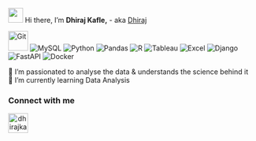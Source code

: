 <img src="https://media.giphy.com/media/hvRJCLFzcasrR4ia7z/giphy.gif" width="30"> Hi there,  I’m <b>Dhiraj Kafle,</b> - aka [Dhiraj][website]


<p>
   <img alt="Git" height="40" width="40" src="https://img.shields.io/badge/git%20-%23FFFFFF.svg?&style=for-the-badge&logo=git&logoColor=f03c2e" />
   <img alt="MySQL" src="https://img.shields.io/badge/SQL-FFFFFF?logo=mysql&logoColor=0074a3&style=for-the-badge" />
   <img alt="Python" src="https://img.shields.io/badge/python-%23FFFFFF.svg?&style=for-the-badge&logo=python&logoColor=blue" />
   <img alt="Pandas" src="https://img.shields.io/badge/pandas-%23FFFFFF.svg?&style=for-the-badge&logo=pandas&logoColor=darkblue" />
   <img alt="R" src="https://img.shields.io/badge/r-%23FFFFFF.svg?&style=for-the-badge&logo=r&logoColor=blue" />
   <img alt="Tableau" src="https://img.shields.io/badge/tableau-%23FFFFFF.svg?&style=for-the-badge&logo=tableau&logoColor=blue" />
   <img alt="Excel" src="https://img.shields.io/badge/excel-FFFFFF?style=for-the-badge&logo=microsoft-excel&logoColor=darkgreen" />
   <img alt="Django" src="https://img.shields.io/badge/django-%23FFFFFF.svg?&style=for-the-badge&logo=django&logoColor=darkgreen" />
   <img alt="FastAPI" src="https://img.shields.io/badge/fast api-%23FFFFFF.svg?&style=for-the-badge&logo=fastapi&logoColor=009485" />
   <img alt="Docker" src="https://img.shields.io/badge/docker-%23FFFFFF.svg?&style=for-the-badge&logo=docker&logoColor=0db7ed" />
   
</p>

👀 I’m passionated to analyse the data & understands the science behind it </br>
🌱 I’m currently learning Data Analysis </br>


### Connect with me
<p align="center">

<a align="center" href="https://www.linkedin.com/in/dhiraj-kafle-4a19781a3/" target="blank"><img src="https://img.icons8.com/fluency/48/000000/linkedin.png" alt="dhirajkafle" height="40" width="40" />
</a>

</p>

<br>

[website]: https://www.dhirajk.com.np
[linkedin]: https://www.linkedin.com/in/dhiraj-kafle-4a19781a3/


<!---
   ✨ It's about me ✨ 
--->
